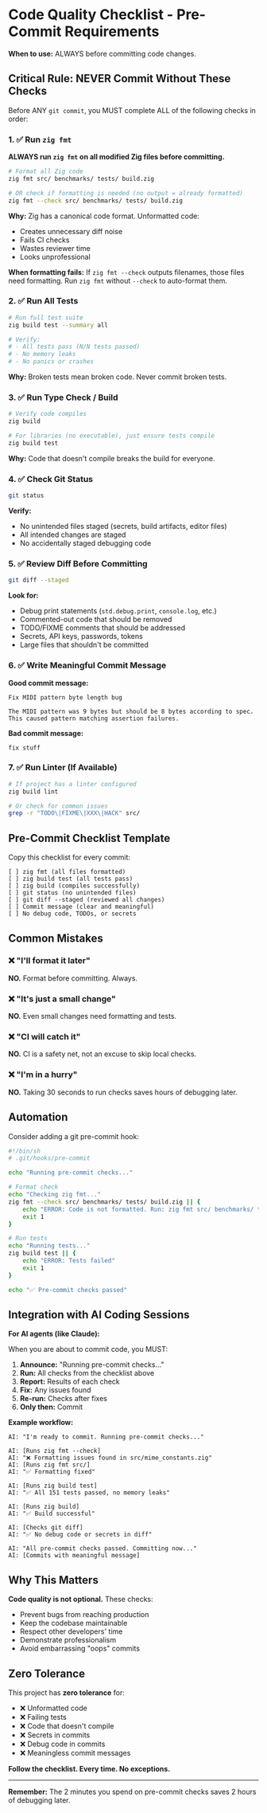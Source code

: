 # Code Quality Checklist - Pre-Commit Requirements

**When to use:** ALWAYS before committing code changes.

## Critical Rule: NEVER Commit Without These Checks

Before ANY `git commit`, you MUST complete ALL of the following checks in order:

### 1. ✅ Run `zig fmt`

**ALWAYS run `zig fmt` on all modified Zig files before committing.**

```bash
# Format all Zig code
zig fmt src/ benchmarks/ tests/ build.zig

# OR check if formatting is needed (no output = already formatted)
zig fmt --check src/ benchmarks/ tests/ build.zig
```

**Why:** Zig has a canonical code format. Unformatted code:
- Creates unnecessary diff noise
- Fails CI checks
- Wastes reviewer time
- Looks unprofessional

**When formatting fails:** If `zig fmt --check` outputs filenames, those files need formatting. Run `zig fmt` without `--check` to auto-format them.

### 2. ✅ Run All Tests

```bash
# Run full test suite
zig build test --summary all

# Verify:
# - All tests pass (N/N tests passed)
# - No memory leaks
# - No panics or crashes
```

**Why:** Broken tests mean broken code. Never commit broken tests.

### 3. ✅ Run Type Check / Build

```bash
# Verify code compiles
zig build

# For libraries (no executable), just ensure tests compile
zig build test
```

**Why:** Code that doesn't compile breaks the build for everyone.

### 4. ✅ Check Git Status

```bash
git status
```

**Verify:**
- No unintended files staged (secrets, build artifacts, editor files)
- All intended changes are staged
- No accidentally staged debugging code

### 5. ✅ Review Diff Before Committing

```bash
git diff --staged
```

**Look for:**
- Debug print statements (`std.debug.print`, `console.log`, etc.)
- Commented-out code that should be removed
- TODO/FIXME comments that should be addressed
- Secrets, API keys, passwords, tokens
- Large files that shouldn't be committed

### 6. ✅ Write Meaningful Commit Message

**Good commit message:**
```
Fix MIDI pattern byte length bug

The MIDI pattern was 9 bytes but should be 8 bytes according to spec.
This caused pattern matching assertion failures.
```

**Bad commit message:**
```
fix stuff
```

### 7. ✅ Run Linter (If Available)

```bash
# If project has a linter configured
zig build lint

# Or check for common issues
grep -r "TODO\|FIXME\|XXX\|HACK" src/
```

## Pre-Commit Checklist Template

Copy this checklist for every commit:

```
[ ] zig fmt (all files formatted)
[ ] zig build test (all tests pass)
[ ] zig build (compiles successfully)
[ ] git status (no unintended files)
[ ] git diff --staged (reviewed all changes)
[ ] Commit message (clear and meaningful)
[ ] No debug code, TODOs, or secrets
```

## Common Mistakes

### ❌ "I'll format it later"
**NO.** Format before committing. Always.

### ❌ "It's just a small change"
**NO.** Even small changes need formatting and tests.

### ❌ "CI will catch it"
**NO.** CI is a safety net, not an excuse to skip local checks.

### ❌ "I'm in a hurry"
**NO.** Taking 30 seconds to run checks saves hours of debugging later.

## Automation

Consider adding a git pre-commit hook:

```bash
#!/bin/sh
# .git/hooks/pre-commit

echo "Running pre-commit checks..."

# Format check
echo "Checking zig fmt..."
zig fmt --check src/ benchmarks/ tests/ build.zig || {
    echo "ERROR: Code is not formatted. Run: zig fmt src/ benchmarks/ tests/ build.zig"
    exit 1
}

# Run tests
echo "Running tests..."
zig build test || {
    echo "ERROR: Tests failed"
    exit 1
}

echo "✅ Pre-commit checks passed"
```

## Integration with AI Coding Sessions

**For AI agents (like Claude):**

When you are about to commit code, you MUST:

1. **Announce:** "Running pre-commit checks..."
2. **Run:** All checks from the checklist above
3. **Report:** Results of each check
4. **Fix:** Any issues found
5. **Re-run:** Checks after fixes
6. **Only then:** Commit

**Example workflow:**

```
AI: "I'm ready to commit. Running pre-commit checks..."

AI: [Runs zig fmt --check]
AI: "❌ Formatting issues found in src/mime_constants.zig"
AI: [Runs zig fmt src/]
AI: "✅ Formatting fixed"

AI: [Runs zig build test]
AI: "✅ All 151 tests passed, no memory leaks"

AI: [Runs zig build]
AI: "✅ Build successful"

AI: [Checks git diff]
AI: "✅ No debug code or secrets in diff"

AI: "All pre-commit checks passed. Committing now..."
AI: [Commits with meaningful message]
```

## Why This Matters

**Code quality is not optional.** These checks:

- Prevent bugs from reaching production
- Keep the codebase maintainable
- Respect other developers' time
- Demonstrate professionalism
- Avoid embarrassing "oops" commits

## Zero Tolerance

This project has **zero tolerance** for:

- ❌ Unformatted code
- ❌ Failing tests
- ❌ Code that doesn't compile
- ❌ Secrets in commits
- ❌ Debug code in commits
- ❌ Meaningless commit messages

**Follow the checklist. Every time. No exceptions.**

---

**Remember:** The 2 minutes you spend on pre-commit checks saves 2 hours of debugging later.
